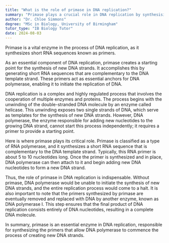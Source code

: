 ```yaml
---
title: "What is the role of primase in DNA replication?"
summary: "Primase plays a crucial role in DNA replication by synthesising short RNA sequences known as primers."
author: "Dr. Chloe Simmons"
degree: "MSc in Biology, University of Birmingham"
tutor_type: "IB Biology Tutor"
date: 2024-08-03
---
```


Primase is a vital enzyme in the process of DNA replication, as it synthesizes short RNA sequences known as primers.

As an essential component of DNA replication, primase creates a starting point for the synthesis of new DNA strands. It accomplishes this by generating short RNA sequences that are complementary to the DNA template strand. These primers act as essential anchors for DNA polymerase, enabling it to initiate the replication of DNA.

DNA replication is a complex and highly regulated process that involves the cooperation of multiple enzymes and proteins. The process begins with the unwinding of the double-stranded DNA molecule by an enzyme called helicase. This unwinding exposes two single strands of DNA, which serve as templates for the synthesis of new DNA strands. However, DNA polymerase, the enzyme responsible for adding new nucleotides to the growing DNA strand, cannot start this process independently; it requires a primer to provide a starting point.

Here is where primase plays its critical role. Primase is classified as a type of RNA polymerase, and it synthesizes a short RNA sequence that is complementary to the DNA template strand. Typically, this RNA primer is about $5$ to $10$ nucleotides long. Once the primer is synthesized and in place, DNA polymerase can then attach to it and begin adding new DNA nucleotides to form a new DNA strand.

Thus, the role of primase in DNA replication is indispensable. Without primase, DNA polymerase would be unable to initiate the synthesis of new DNA strands, and the entire replication process would come to a halt. It is also important to note that the primers synthesized by primase are eventually removed and replaced with DNA by another enzyme, known as DNA polymerase I. This step ensures that the final product of DNA replication consists entirely of DNA nucleotides, resulting in a complete DNA molecule.

In summary, primase is an essential enzyme in DNA replication, responsible for synthesizing the primers that allow DNA polymerase to commence the process of creating new DNA strands.
    